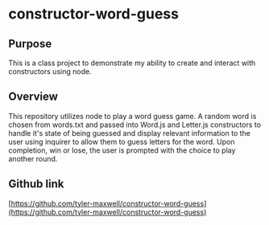 # constructor-word-guess

## Purpose
This is a class project to demonstrate my ability to create and interact with constructors using node. 

## Overview
This repository utilizes node to play a word guess game. A random word is chosen from words.txt and passed into Word.js and Letter.js constructors to handle it's state of being guessed and display relevant information to the user using inquirer to allow them to guess letters for the word. Upon completion, win or lose, the user is prompted with the choice to play another round.

## Github link

[https://github.com/tyler-maxwell/constructor-word-guess](https://github.com/tyler-maxwell/constructor-word-guess)